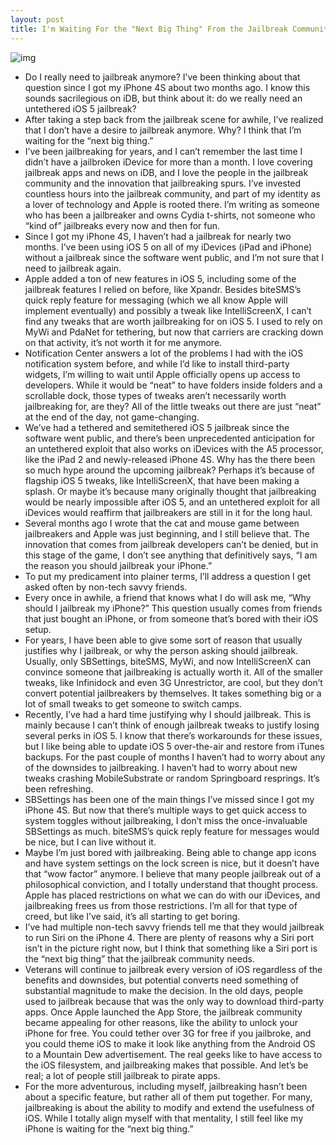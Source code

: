 ```yaml
---
layout: post
title: I'm Waiting For the "Next Big Thing" From the Jailbreak Community
---
```

![img](http://media.idownloadblog.com/wp-content/uploads/2011/11/Screen-Shot-2011-11-25-at-8.11.12-PM-e1322270002425.jpg)
* Do I really need to jailbreak anymore? I’ve been thinking about that question since I got my iPhone 4S about two months ago. I know this sounds sacrilegious on iDB, but think about it: do we really need an untethered iOS 5 jailbreak?
* After taking a step back from the jailbreak scene for awhile, I’ve realized that I don’t have a desire to jailbreak anymore. Why? I think that I’m waiting for the “next big thing.”
* I’ve been jailbreaking for years, and I can’t remember the last time I didn’t have a jailbroken iDevice for more than a month. I love covering jailbreak apps and news on iDB, and I love the people in the jailbreak community and the innovation that jailbreaking spurs. I’ve invested countless hours into the jailbreak community, and part of my identity as a lover of technology and Apple is rooted there. I’m writing as someone who has been a jailbreaker and owns Cydia t-shirts, not someone who “kind of” jailbreaks every now and then for fun.
* Since I got my iPhone 4S, I haven’t had a jailbreak for nearly two months. I’ve been using iOS 5 on all of my iDevices (iPad and iPhone) without a jailbreak since the software went public, and I’m not sure that I need to jailbreak again.
* Apple added a ton of new features in iOS 5, including some of the jailbreak features I relied on before, like Xpandr. Besides biteSMS’s quick reply feature for messaging (which we all know Apple will implement eventually) and possibly a tweak like IntelliScreenX, I can’t find any tweaks that are worth jailbreaking for on iOS 5. I used to rely on MyWi and PdaNet for tethering, but now that carriers are cracking down on that activity, it’s not worth it for me anymore.
* Notification Center answers a lot of the problems I had with the iOS notification system before, and while I’d like to install third-party widgets, I’m willing to wait until Apple officially opens up access to developers. While it would be “neat” to have folders inside folders and a scrollable dock, those types of tweaks aren’t necessarily worth jailbreaking for, are they? All of the little tweaks out there are just “neat” at the end of the day, not game-changing.
* We’ve had a tethered and semitethered iOS 5 jailbreak since the software went public, and there’s been unprecedented anticipation for an untethered exploit that also works on iDevices with the A5 processor, like the iPad 2 and newly-released iPhone 4S. Why has the there been so much hype around the upcoming jailbreak? Perhaps it’s because of flagship iOS 5 tweaks, like IntelliScreenX, that have been making a splash. Or maybe it’s because many originally thought that jailbreaking would be nearly impossible after iOS 5, and an untethered exploit for all iDevices would reaffirm that jailbreakers are still in it for the long haul.
* Several months ago I wrote that the cat and mouse game between jailbreakers and Apple was just beginning, and I still believe that. The innovation that comes from jailbreak developers can’t be denied, but in this stage of the game, I don’t see anything that definitively says, “I am the reason you should jailbreak your iPhone.”
* To put my predicament into plainer terms, I’ll address a question I get asked often by non-tech savvy friends.
* Every once in awhile, a friend that knows what I do will ask me, “Why should I jailbreak my iPhone?” This question usually comes from friends that just bought an iPhone, or from someone that’s bored with their iOS setup.
* For years, I have been able to give some sort of reason that usually justifies why I jailbreak, or why the person asking should jailbreak. Usually, only SBSettings, biteSMS, MyWi, and now IntelliScreenX can convince someone that jailbreaking is actually worth it. All of the smaller tweaks, like Infinidock and even 3G Unrestrictor, are cool, but they don’t convert potential jailbreakers by themselves. It takes something big or a lot of small tweaks to get someone to switch camps.
* Recently, I’ve had a hard time justifying why I should jailbreak. This is mainly because I can’t think of enough jailbreak tweaks to justify losing several perks in iOS 5. I know that there’s workarounds for these issues, but I like being able to update iOS 5 over-the-air and restore from iTunes backups. For the past couple of months I haven’t had to worry about any of the downsides to jailbreaking. I haven’t had to worry about new tweaks crashing MobileSubstrate or random Springboard resprings. It’s been refreshing.
* SBSettings has been one of the main things I’ve missed since I got my iPhone 4S. But now that there’s multiple ways to get quick access to system toggles without jailbreaking, I don’t miss the once-invaluable SBSettings as much. biteSMS’s quick reply feature for messages would be nice, but I can live without it.
* Maybe I’m just bored with jailbreaking. Being able to change app icons and have system settings on the lock screen is nice, but it doesn’t have that “wow factor” anymore. I believe that many people jailbreak out of a philosophical conviction, and I totally understand that thought process. Apple has placed restrictions on what we can do with our iDevices, and jailbreaking frees us from those restrictions. I’m all for that type of creed, but like I’ve said, it’s all starting to get boring.
* I’ve had multiple non-tech savvy friends tell me that they would jailbreak to run Siri on the iPhone 4. There are plenty of reasons why a Siri port isn’t in the picture right now, but I think that something like a Siri port is the “next big thing” that the jailbreak community needs.
* Veterans will continue to jailbreak every version of iOS regardless of the benefits and downsides, but potential converts need something of substantial magnitude to make the decision. In the old days, people used to jailbreak because that was the only way to download third-party apps. Once Apple launched the App Store, the jailbreak community became appealing for other reasons, like the ability to unlock your iPhone for free. You could tether over 3G for free if you jailbroke, and you could theme iOS to make it look like anything from the Android OS to a Mountain Dew advertisement. The real geeks like to have access to the iOS filesystem, and jailbreaking makes that possible. And let’s be real; a lot of people still jailbreak to pirate apps.
* For the more adventurous, including myself, jailbreaking hasn’t been about a specific feature, but rather all of them put together. For many, jailbreaking is about the ability to modify and extend the usefulness of iOS. While I totally align myself with that mentality, I still feel like my iPhone is waiting for the “next big thing.”

